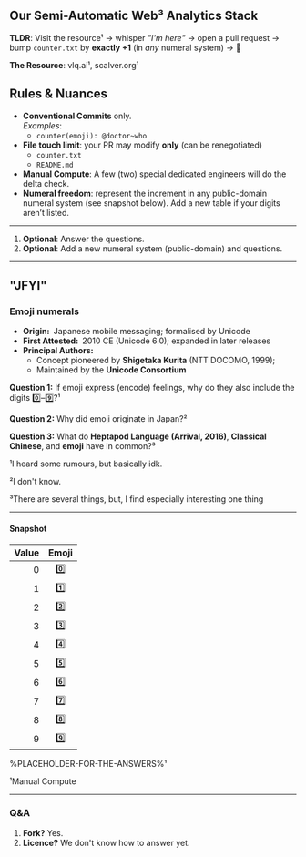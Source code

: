 ## Our Semi-Automatic Web³ Analytics Stack


**TLDR**: Visit the resource¹ → whisper *"I'm here"* → open a pull request → bump `counter.txt` by **exactly +1** (in *any* numeral system) → 🥂

**The Resource**: vlq.ai¹, scalver.org¹


## Rules & Nuances

- **Conventional Commits** only.  
   *Examples*:  
   * `counter(emoji): @doctor~who`
- **File touch limit**: your PR may modify **only** (can be renegotiated)
   * `counter.txt`
   * `README.md`
- **Manual Compute**: A few (two) special dedicated engineers will do the delta check. 
- **Numeral freedom**: represent the increment in any public-domain numeral system (see snapshot below). Add a new table if your digits aren’t listed.

---

1. **Optional**: Answer the questions.
2. **Optional**: Add a new numeral system (public-domain) and questions.

---

## "JFYI" 

### Emoji numerals

- **Origin:** Japanese mobile messaging; formalised by Unicode  
- **First Attested:** 2010 CE (Unicode 6.0); expanded in later releases  
- **Principal Authors:** 
  * Concept pioneered by **Shigetaka Kurita** (NTT DOCOMO, 1999);
  * Maintained by the **Unicode Consortium**  

**Question 1:** If emoji express (encode) feelings, why do they also include the digits 0️⃣–9️⃣?¹

**Question 2:** Why did emoji originate in Japan?²

**Question 3:** What do **Heptapod Language (Arrival, 2016)**, **Classical Chinese**, and **emoji** have in common?³

¹I heard some rumours, but basically idk.

²I don't know.

³There are several things, but, I find especially interesting one thing

---

#### Snapshot

| Value | Emoji |
|------:|:-----:|
| 0 | 0️⃣ |
| 1 | 1️⃣ |
| 2 | 2️⃣ |
| 3 | 3️⃣ |
| 4 | 4️⃣ |
| 5 | 5️⃣ |
| 6 | 6️⃣ |
| 7 | 7️⃣ |
| 8 | 8️⃣ |
| 9 | 9️⃣ |

%PLACEHOLDER-FOR-THE-ANSWERS%¹

¹Manual Compute

---

### Q&A

1. **Fork?** Yes.
2. **Licence?** We don't know how to answer yet.
